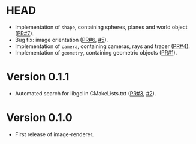 # HEAD

- Implementation of `shape`, containing spheres, planes and world object ([PR#7](https://github.com/teozec/image-renderer/pull/7)).
- Bug fix: image orientation ([PR#6](https://github.com/teozec/image-renderer/pull/6), [#5](https://github.com/teozec/image-renderer/issues/5)).
- Implementation of `camera`, containing cameras, rays and tracer ([PR#4](https://github.com/teozec/image-renderer/pull/4)).
- Implementation of `geometry`, containing geometric objects ([PR#1](https://github.com/teozec/image-renderer/pull/1)).

# Version 0.1.1
- Automated search for libgd in CMakeLists.txt ([PR#3](https://github.com/teozec/image-renderer/pull/3), [#2](https://github.com/teozec/image-renderer/issues/2)).

# Version 0.1.0
- First release of image-renderer.
